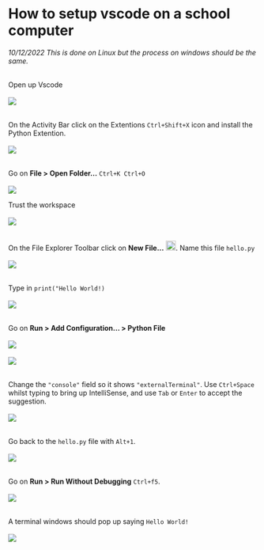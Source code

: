 # How to setup vscode on a school computer
*10/12/2022 This is done on Linux but the process on windows should be the same.*<br><br>

Open up Vscode
<br><br>![](1.png)<br><br>

On the Activity Bar click on the Extentions `Ctrl+Shift+X` icon
and install the Python Extention.
<br><br>![](2.png)<br><br>

Go on **File > Open Folder...** `Ctrl+K Ctrl+O`
<br><br>![](3.png)

Trust the workspace
<br><br>![](4.png)<br><br>

On the File Explorer Toolbar click on **New File...** <img src="new-file.svg" width="20em"/>. Name this file `hello.py` 
<br><br>![](5.png)<br><br>

Type in `print("Hello World!)`
<br><br>![](6.png)<br><br>

Go on **Run > Add Configuration... > Python File**
<br><br>![](7.png)<br><br>![](8.png)<br><br>

Change the `"console"` field so it shows `"externalTerminal"`. Use `Ctrl+Space` whilst typing to bring up IntelliSense, and use `Tab` or `Enter` to accept the suggestion.
<br><br>![](9.png)<br><br>

Go back to the `hello.py` file with `Alt+1`.
<br><br>![](10.png)<br><br>

Go on **Run > Run Without Debugging** `Ctrl+f5`.
<br><br>![](11.png)<br><br>

A terminal windows should pop up saying `Hello World!`
<br><br>![](12.png)
